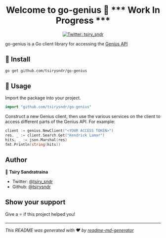 <h1 align="center">Welcome to go-genius 👋 *** Work In Progress ***</h1>
<p align="center">
  <a href="https://twitter.com/tsiry_sndr">
    <img alt="Twitter: tsiry_sndr" src="https://img.shields.io/twitter/follow/tsiry_sndr.svg?style=social" target="_blank" />
  </a>
</p>

go-genius is a Go client library for accessing the [Genius API](https://docs.genius.com/)

## 🚚 Install

```sh
go get github.com/tsirysndr/go-genius
```

## 🚀 Usage

Import the package into your project.

```Go
import "github.com/tsirysndr/go-genius"
```

Construct a new Genius client, then use the various services on the client to access different parts of the Genius API. For example:

```Go
client := genius.NewClient("<YOUR ACCESS TOKEN>")
res, _ := client.Search.Get("Kendrick Lamar")
hits, _ := json.Marshal(res)
fmt.Println(string(hits))
```

## Author

👤 **Tsiry Sandratraina**

* Twitter: [@tsiry_sndr](https://twitter.com/tsiry_sndr)
* Github: [@tsirysndr](https://github.com/tsirysndr)

## Show your support

Give a ⭐️ if this project helped you!

***
_This README was generated with ❤️ by [readme-md-generator](https://github.com/kefranabg/readme-md-generator)_